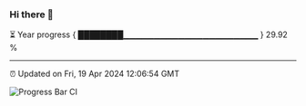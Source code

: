 ### Hi there 👋

⏳ Year progress { ████████▁▁▁▁▁▁▁▁▁▁▁▁▁▁▁▁▁▁▁▁▁▁ } 29.92 %

---

⏰ Updated on Fri, 19 Apr 2024 12:06:54 GMT

![Progress Bar CI](https://github.com/liununu/liununu/workflows/Progress%20Bar%20CI/badge.svg)
